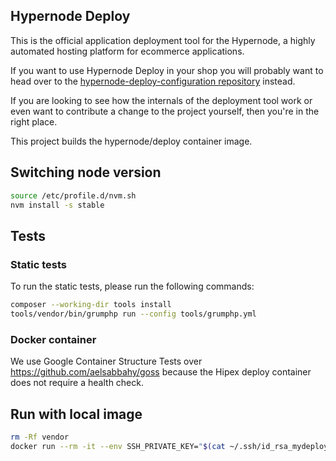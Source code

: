 ## Hypernode Deploy

This is the official application deployment tool for the Hypernode, a highly automated hosting platform for ecommerce applications.

If you want to use Hypernode Deploy in your shop you will probably want to head over to the [hypernode-deploy-configuration repository](https://github.com/ByteInternet/hypernode-deploy-configuration) instead.

If you are looking to see how the internals of the deployment tool work or even want to contribute a change to the project yourself, then you're in the right place.

This project builds the hypernode/deploy container image.

## Switching node version

```bash
source /etc/profile.d/nvm.sh
nvm install -s stable
```

## Tests

### Static tests
To run the static tests, please run the following commands:

```bash
composer --working-dir tools install
tools/vendor/bin/grumphp run --config tools/grumphp.yml
```

### Docker container
We use Google Container Structure Tests over https://github.com/aelsabbahy/goss because the Hipex deploy container does not require a health check.

## Run with local image 

```bash
rm -Rf vendor
docker run --rm -it --env SSH_PRIVATE_KEY="$(cat ~/.ssh/id_rsa_mydeploykey | base64)" -v ${PWD}:/build hipex/deploy/dev:2.1.0-php7.3-node13 hipex-deploy build -vvv
```
